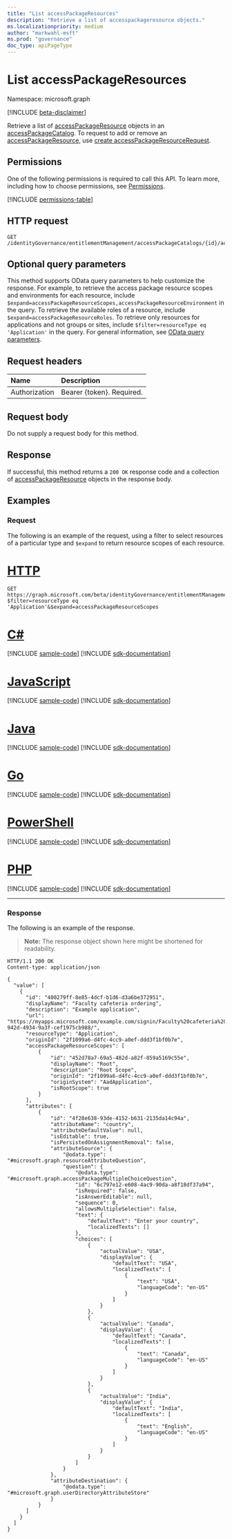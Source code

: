 ```yaml
---
title: "List accessPackageResources"
description: "Retrieve a list of accesspackageresource objects."
ms.localizationpriority: medium
author: "markwahl-msft"
ms.prod: "governance"
doc_type: apiPageType
---
```


# List accessPackageResources

Namespace: microsoft.graph

[!INCLUDE [beta-disclaimer](../../includes/beta-disclaimer.md)]

Retrieve a list of [accessPackageResource](../resources/accesspackageresource.md) objects in an [accessPackageCatalog](../resources/accesspackagecatalog.md).  To request to add or remove an [accessPackageResource](../resources/accesspackageresource.md), use [create accessPackageResourceRequest](entitlementmanagement-post-accesspackageresourcerequests.md).

## Permissions

One of the following permissions is required to call this API. To learn more, including how to choose permissions, see [Permissions](/graph/permissions-reference).

<!-- { "blockType": "permissions", "name": "accesspackagecatalog_list_accesspackageresources" } -->
[!INCLUDE [permissions-table](../includes/permissions/accesspackagecatalog-list-accesspackageresources-permissions.md)]

## HTTP request

<!-- { "blockType": "ignored" } -->

```http
GET /identityGovernance/entitlementManagement/accessPackageCatalogs/{id}/accessPackageResources
```

## Optional query parameters

This method supports OData query parameters to help customize the response. For example, to retrieve the access package resource scopes and environments for each resource, include `$expand=accessPackageResourceScopes,accessPackageResourceEnvironment` in the query. To retrieve the available roles of a resource, include `$expand=accessPackageResourceRoles`. To retrieve only resources for applications and not groups or sites, include `$filter=resourceType eq 'Application'` in the query. For general information, see [OData query parameters](/graph/query-parameters).

## Request headers

| Name      |Description|
|:----------|:----------|
| Authorization | Bearer \{token\}. Required. |

## Request body

Do not supply a request body for this method.

## Response

If successful, this method returns a `200 OK` response code and a collection of [accessPackageResource](../resources/accesspackageresource.md) objects in the response body.

## Examples

### Request

The following is an example of the request, using a filter to select resources of a particular type and `$expand` to return resource scopes of each resource.

# [HTTP](#tab/http)
<!-- {
  "blockType": "request",
  "name": "get_accesspackageresources"
}-->

```msgraph-interactive
GET https://graph.microsoft.com/beta/identityGovernance/entitlementManagement/accessPackageCatalogs/{id}/accessPackageResources?$filter=resourceType eq 'Application'&$expand=accessPackageResourceScopes
```

# [C#](#tab/csharp)
[!INCLUDE [sample-code](../includes/snippets/csharp/get-accesspackageresources-csharp-snippets.md)]
[!INCLUDE [sdk-documentation](../includes/snippets/snippets-sdk-documentation-link.md)]

# [JavaScript](#tab/javascript)
[!INCLUDE [sample-code](../includes/snippets/javascript/get-accesspackageresources-javascript-snippets.md)]
[!INCLUDE [sdk-documentation](../includes/snippets/snippets-sdk-documentation-link.md)]

# [Java](#tab/java)
[!INCLUDE [sample-code](../includes/snippets/java/get-accesspackageresources-java-snippets.md)]
[!INCLUDE [sdk-documentation](../includes/snippets/snippets-sdk-documentation-link.md)]

# [Go](#tab/go)
[!INCLUDE [sample-code](../includes/snippets/go/get-accesspackageresources-go-snippets.md)]
[!INCLUDE [sdk-documentation](../includes/snippets/snippets-sdk-documentation-link.md)]

# [PowerShell](#tab/powershell)
[!INCLUDE [sample-code](../includes/snippets/powershell/get-accesspackageresources-powershell-snippets.md)]
[!INCLUDE [sdk-documentation](../includes/snippets/snippets-sdk-documentation-link.md)]

# [PHP](#tab/php)
[!INCLUDE [sample-code](../includes/snippets/php/get-accesspackageresources-php-snippets.md)]
[!INCLUDE [sdk-documentation](../includes/snippets/snippets-sdk-documentation-link.md)]

---


### Response

The following is an example of the response.

> **Note:** The response object shown here might be shortened for readability.

<!-- {
  "blockType": "response",
  "truncated": true,
  "@odata.type": "microsoft.graph.accessPackageResource",
  "isCollection": true
} -->

```http
HTTP/1.1 200 OK
Content-type: application/json

{
  "value": [
    {
      "id": "400279ff-8e85-4dcf-b1d6-d3a6be372951",
      "displayName": "Faculty cafeteria ordering",
      "description": "Example application",
      "url": "https://myapps.microsoft.com/example.com/signin/Faculty%20cafeteria%20ordering/f1e3b407-942d-4934-9a3f-cef1975cb988/",
      "resourceType": "Application",
      "originId": "2f1099a6-d4fc-4cc9-a0ef-ddd3f1bf0b7e",
      "accessPackageResourceScopes": [
          {
              "id": "452d78a7-69a5-482d-a82f-859a5169c55e",
              "displayName": "Root",
              "description": "Root Scope",
              "originId": "2f1099a6-d4fc-4cc9-a0ef-ddd3f1bf0b7e",
              "originSystem": "AadApplication",
              "isRootScope": true
          }
      ],
      "attributes": [
          {
              "id": "4f28e638-93de-4152-b631-2135da14c94a",
              "attributeName": "country",
              "attributeDefaultValue": null,
              "isEditable": true,
              "isPersistedOnAssignmentRemoval": false,
              "attributeSource": {
                  "@odata.type": "#microsoft.graph.resourceAttributeQuestion",
                  "question": {
                      "@odata.type": "#microsoft.graph.accessPackageMultipleChoiceQuestion",
                      "id": "6c797e12-e608-4ac9-90da-a8f18df37a94",
                      "isRequired": false,
                      "isAnswerEditable": null,
                      "sequence": 0,
                      "allowsMultipleSelection": false,
                      "text": {
                          "defaultText": "Enter your country",
                          "localizedTexts": []
                      },
                      "choices": [
                          {
                              "actualValue": "USA",
                              "displayValue": {
                                  "defaultText": "USA",
                                  "localizedTexts": [
                                      {
                                          "text": "USA",
                                          "languageCode": "en-US"
                                      }
                                  ]
                              }
                          },
                          {
                              "actualValue": "Canada",
                              "displayValue": {
                                  "defaultText": "Canada",
                                  "localizedTexts": [
                                      {
                                          "text": "Canada",
                                          "languageCode": "en-US"
                                      }
                                  ]
                              }
                          },
                          {
                              "actualValue": "India",
                              "displayValue": {
                                  "defaultText": "India",
                                  "localizedTexts": [
                                      {
                                          "text": "English",
                                          "languageCode": "en-US"
                                      }
                                  ]
                              }
                          }
                      ]
                  }
              },
              "attributeDestination": {
                  "@odata.type": "#microsoft.graph.userDirectoryAttributeStore"
              }
          }
      ]
    }
  ]
}
```

<!-- uuid: 16cd6b66-4b1a-43a1-adaf-3a886856ed98
2019-02-04 14:57:30 UTC -->
<!-- {
  "type": "#page.annotation",
  "description": "List accessPackageResources",
  "keywords": "",
  "section": "documentation",
  "tocPath": ""
}-->
